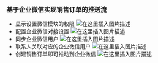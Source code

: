 ### 基于企业微信实现销售订单的推送流

 * 显示设置微信模块的权限
![在这里插入图片描述](https://img-blog.csdnimg.cn/20200705092359132.png?x-oss-process=image/watermark,type_ZmFuZ3poZW5naGVpdGk,shadow_10,text_aHR0cHM6Ly9ibG9nLmNzZG4ubmV0L3dlaXhpbl80NzI5MjA0MQ==,size_16,color_FFFFFF,t_70)
* 配置企业微信对接设置
![在这里插入图片描述](https://img-blog.csdnimg.cn/20200705092615403.png?x-oss-process=image/watermark,type_ZmFuZ3poZW5naGVpdGk,shadow_10,text_aHR0cHM6Ly9ibG9nLmNzZG4ubmV0L3dlaXhpbl80NzI5MjA0MQ==,size_16,color_FFFFFF,t_70)
* 同步企业微信用户
![在这里插入图片描述](https://img-blog.csdnimg.cn/20200705092703785.png?x-oss-process=image/watermark,type_ZmFuZ3poZW5naGVpdGk,shadow_10,text_aHR0cHM6Ly9ibG9nLmNzZG4ubmV0L3dlaXhpbl80NzI5MjA0MQ==,size_16,color_FFFFFF,t_70)
* 联系人关联对应的企业微信用户
![在这里插入图片描述](https://img-blog.csdnimg.cn/20200705092844370.png?x-oss-process=image/watermark,type_ZmFuZ3poZW5naGVpdGk,shadow_10,text_aHR0cHM6Ly9ibG9nLmNzZG4ubmV0L3dlaXhpbl80NzI5MjA0MQ==,size_16,color_FFFFFF,t_70)
* 创建销售订单即可推动到企业微信
![在这里插入图片描述](https://img-blog.csdnimg.cn/20200705093016695.png?x-oss-process=image/watermark,type_ZmFuZ3poZW5naGVpdGk,shadow_10,text_aHR0cHM6Ly9ibG9nLmNzZG4ubmV0L3dlaXhpbl80NzI5MjA0MQ==,size_16,color_FFFFFF,t_70)
